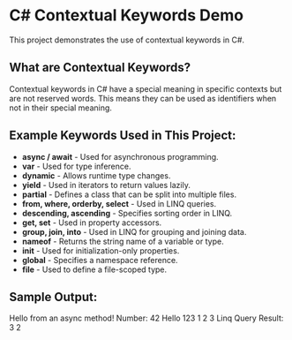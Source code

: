 # C# Contextual Keywords Demo

This project demonstrates the use of contextual keywords in C#.

## What are Contextual Keywords?
Contextual keywords in C# have a special meaning in specific contexts but are not reserved words. This means they can be used as identifiers when not in their special meaning.

## Example Keywords Used in This Project:
- **async / await** - Used for asynchronous programming.
- **var** - Used for type inference.
- **dynamic** - Allows runtime type changes.
- **yield** - Used in iterators to return values lazily.
- **partial** - Defines a class that can be split into multiple files.
- **from, where, orderby, select** - Used in LINQ queries.
- **descending, ascending** - Specifies sorting order in LINQ.
- **get, set** - Used in property accessors.
- **group, join, into** - Used in LINQ for grouping and joining data.
- **nameof** - Returns the string name of a variable or type.
- **init** - Used for initialization-only properties.
- **global** - Specifies a namespace reference.
- **file** - Used to define a file-scoped type.

## Sample Output:
Hello from an async method!
Number: 42
Hello
123
1
2
3
Linq Query Result: 3 2